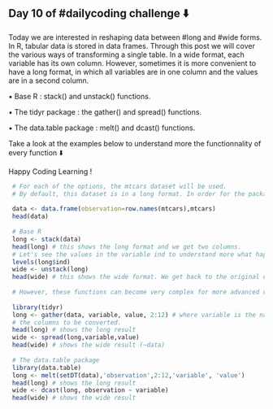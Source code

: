 ## Day 10 of #dailycoding challenge ⬇️

Today we are interested in reshaping data between #long and #wide forms.
In R, tabular data is stored in data frames. Through this post we will cover the various ways of transforming a single table.
In a wide format, each variable has its own column. However, sometimes it is more convenient to have a long format, in which all variables are in one column and the values are in a second column.

▪ Base R : stack() and unstack() functions.

▪ The tidyr package : the gather() and spread() functions.

▪ The data.table package : melt() and dcast() functions.

Take a look at the examples below to understand more the functionnality of every function ⬇️

Happy Coding Learning !

``` r
 # For each of the options, the mtcars dataset will be used. 
 # By default, this dataset is in a long format. In order for the packages to work, we will insert the row names as the first column.
 
 data <- data.frame(observation=row.names(mtcars),mtcars)
 head(data)
 
 # Base R
 long <- stack(data)
 head(long) # this shows the long format and we get two columns.
 # Let's see the values in the variable ind to understand more what happened.
 levels(long$ind)
 wide <- unstack(long)
 head(wide) # this shows the wide format. We get back to the original data.
 
 # However, these functions can become very complex for more advanced use cases. Luckily, there are other options using third party packages : The tidyr package.
 
 library(tidyr)
 long <- gather(data, variable, value, 2:12) # where variable is the name of the variable column, value indicates the name of the value column and 2:12 refers to
 # the columns to be converted. 
 head(long) # shows the long result
 wide <- spread(long,variable,value)
 head(wide) # shows the wide result (~data)
 
 # The data.table package
 library(data.table)
 long <- melt(setDT(data),'observation',2:12,'variable', 'value')
 head(long) # shows the long result
 wide <- dcast(long, observation ~ variable)
 head(wide) # shows the wide result
```

